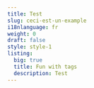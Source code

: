 ```yaml
---
title: Test
slug: ceci-est-un-example
i18nlanguage: fr
weight: 0
draft: false
style: style-1
listing:
  big: true
  title: Fun with tags
  description: Test
---
```


